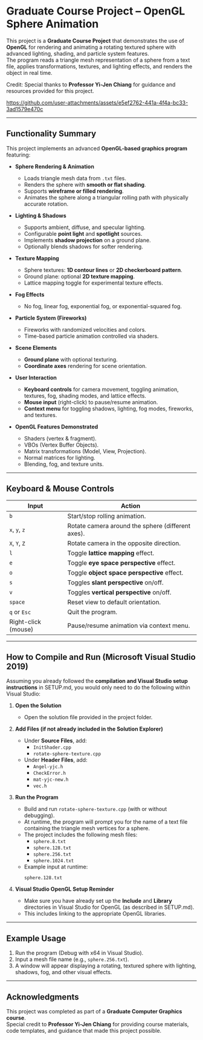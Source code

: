 # Graduate Course Project – OpenGL Sphere Animation

This project is a **Graduate Course Project** that demonstrates the use of **OpenGL** for rendering and animating a rotating textured sphere with advanced lighting, shading, and particle system features.  
The program reads a triangle mesh representation of a sphere from a text file, applies transformations, textures, and lighting effects, and renders the object in real time.

Credit: Special thanks to **Professor Yi-Jen Chiang** for guidance and resources provided for this project.

https://github.com/user-attachments/assets/e5ef2762-441a-4f4a-bc33-3ad1579e470c

---

## Functionality Summary

This project implements an advanced **OpenGL-based graphics program** featuring:

- **Sphere Rendering & Animation**
  - Loads triangle mesh data from `.txt` files.
  - Renders the sphere with **smooth or flat shading**.
  - Supports **wireframe or filled rendering**.
  - Animates the sphere along a triangular rolling path with physically accurate rotation.

- **Lighting & Shadows**
  - Supports ambient, diffuse, and specular lighting.
  - Configurable **point light** and **spotlight** sources.
  - Implements **shadow projection** on a ground plane.
  - Optionally blends shadows for softer rendering.

- **Texture Mapping**
  - Sphere textures: **1D contour lines** or **2D checkerboard pattern**.
  - Ground plane: optional **2D texture mapping**.
  - Lattice mapping toggle for experimental texture effects.

- **Fog Effects**
  - No fog, linear fog, exponential fog, or exponential-squared fog.

- **Particle System (Fireworks)**
  - Fireworks with randomized velocities and colors.
  - Time-based particle animation controlled via shaders.

- **Scene Elements**
  - **Ground plane** with optional texturing.
  - **Coordinate axes** rendering for scene orientation.

- **User Interaction**
  - **Keyboard controls** for camera movement, toggling animation, textures, fog, shading modes, and lattice effects.
  - **Mouse input** (right-click) to pause/resume animation.
  - **Context menu** for toggling shadows, lighting, fog modes, fireworks, and textures.

- **OpenGL Features Demonstrated**
  - Shaders (vertex & fragment).
  - VBOs (Vertex Buffer Objects).
  - Matrix transformations (Model, View, Projection).
  - Normal matrices for lighting.
  - Blending, fog, and texture units.

---

## Keyboard & Mouse Controls

| Input                  | Action                                                                 |
|-------------------------|------------------------------------------------------------------------|
| `b`                    | Start/stop rolling animation.                                          |
| `x`, `y`, `z`          | Rotate camera around the sphere (different axes).                      |
| `X`, `Y`, `Z`          | Rotate camera in the opposite direction.                               |
| `l`                    | Toggle **lattice mapping** effect.                                     |
| `e`                    | Toggle **eye space perspective** effect.                               |
| `o`                    | Toggle **object space perspective** effect.                            |
| `s`                    | Toggles **slant perspective** on/off.                                  |
| `v`                    | Toggles **vertical perspective** on/off.                               |
| `space`                | Reset view to default orientation.                                     |
| `q` or `Esc`           | Quit the program.                                                      |
| Right-click (mouse)    | Pause/resume animation via context menu.                               |

---

## How to Compile and Run (Microsoft Visual Studio 2019)

Assuming you already followed the **compilation and Visual Studio setup instructions** in SETUP.md, you would only need to do the following within Visual Studio:

1. **Open the Solution**
   - Open the solution file provided in the project folder.

2. **Add Files (if not already included in the Solution Explorer)**
   - Under **Source Files**, add:
     - `InitShader.cpp`
     - `rotate-sphere-texture.cpp`
   - Under **Header Files**, add:
     - `Angel-yjc.h`
     - `CheckError.h`
     - `mat-yjc-new.h`
     - `vec.h`

3. **Run the Program**
   - Build and run `rotate-sphere-texture.cpp` (with or without debugging).
   - At runtime, the program will prompt you for the name of a text file containing the triangle mesh vertices for a sphere.
   - The project includes the following mesh files:
     - `sphere.8.txt`
     - `sphere.128.txt`
     - `sphere.256.txt`
     - `sphere.1024.txt`
   - Example input at runtime:
     ```
     sphere.128.txt
     ```

4. **Visual Studio OpenGL Setup Reminder**
   - Make sure you have already set up the **Include** and **Library** directories in Visual Studio for OpenGL (as described in SETUP.md).
   - This includes linking to the appropriate OpenGL libraries.

---

## Example Usage

1. Run the program (Debug with x64 in Visual Studio).
2. Input a mesh file name (e.g., `sphere.256.txt`).
3. A window will appear displaying a rotating, textured sphere with lighting, shadows, fog, and other visual effects.

---

## Acknowledgments

This project was completed as part of a **Graduate Computer Graphics course**.  
Special credit to **Professor Yi-Jen Chiang** for providing course materials, code templates, and guidance that made this project possible.
